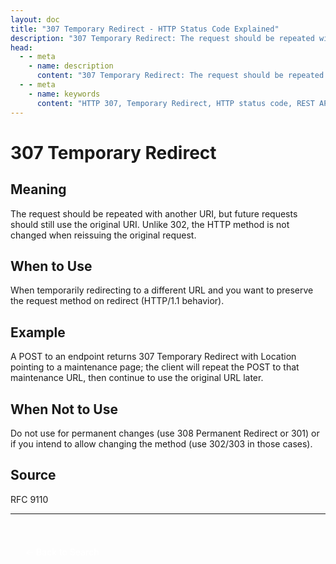 ```yaml
---
layout: doc
title: "307 Temporary Redirect - HTTP Status Code Explained"
description: "307 Temporary Redirect: The request should be repeated with another URI, but future requests should still use the original URI. Unlike 302, the HTTP method i..."
head:
  - - meta
    - name: description
      content: "307 Temporary Redirect: The request should be repeated with another URI, but future requests should still use the original URI. Unlike 302, the HTTP method i..."
  - - meta
    - name: keywords
      content: "HTTP 307, Temporary Redirect, HTTP status code, REST API, web development"
---
```


# 307 Temporary Redirect

## Meaning

The request should be repeated with another URI, but future requests should still use the original URI. Unlike 302, the HTTP method is not changed when reissuing the original request.

## When to Use

When temporarily redirecting to a different URL and you want to preserve the request method on redirect (HTTP/1.1 behavior).

## Example

A POST to an endpoint returns 307 Temporary Redirect with Location pointing to a maintenance page; the client will repeat the POST to that maintenance URL, then continue to use the original URL later.

## When Not to Use

Do not use for permanent changes (use 308 Permanent Redirect or 301) or if you intend to allow changing the method (use 302/303 in those cases).

## Source

RFC 9110

---

<div style="margin-top: 40px;">
  <a href="/http-codes/" style="display: inline-block; padding: 12px 24px; background: hsl(var(--primary)); color: white; text-decoration: none; border-radius: var(--radius); font-weight: 500; transition: all 0.2s ease;">← Back to Search</a>
</div>
